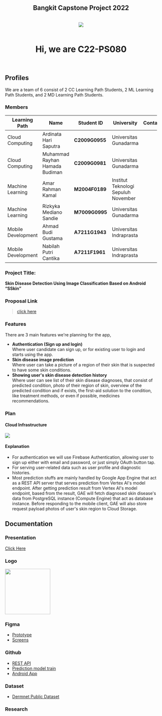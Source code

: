 <h2 align="center">Bangkit Capstone Project 2022</h2>
<br />
<div align="center">
<img src="https://avatars.githubusercontent.com/u/105267397?s=400&u=3c4165b1956698e8df8e07b62d72ba4c3803d3f2&v=4" />
</div>
<br />
<h1 align="center">Hi, we are C22-PS080</h1>

<br />

## **Profiles**

We are a team of 6 consist of 2 CC Learning Path Students, 2 ML Learning Path Students, and 2 MD Learning Path Students.
<br/>

### Members

| Learning Path      | Name                           | Student ID     | University                          | Contacts |
| ------------------ | ------------------------------ | -------------- | ----------------------------------- | -------- |
| Cloud Computing    | Ardinata Hari Saputra          | **C2009G0955** | Universitas Gunadarma               |
| Cloud Computing    | Muhammad Rayhan Hamada Budiman | **C2009G0981** | Universitas Gunadarma               |
| Machine Learning   | Amar Rahman Kamal              | **M2004F0189** | Institut Teknologi Sepuluh November |
| Machine Learning   | Rizkyka Mediano Sandie         | **M7009G0995** | Universitas Gunadarma               |
| Mobile Development | Ahmad Budi Gustama             | **A7211G1943** | Universitas Indraprasta             |
| Mobile Development | Nabilah Putri Cantika          | **A7211F1961** | Universitas Indraprasta             |

### Project Title:

**Skin Disease Detection Using Image Classification Based on Android “SSkin”**

### Proposal Link

> [click here](https://docs.google.com/document/d/1HenIqoP5-g7DLbogeNNVU4GM7mitQjOYjeaPgTbd3UI/edit?usp=sharing)

### Features

There are 3 main features we're planning for the app,

- **Authentication (Sign up and login)**
  <br />
  Where user candidate can sign up, or for existing user to login and starts using the app.
- **Skin disease image prediction**
  <br />
  Where user can take a picture of a region of their skin that is suspected to have some skin conditions.
- **Showing user's skin disease detection history**
  <br />
  Where user can see list of their skin disease diagnoses, that consist of predicted condition, photo of their region of skin, overview of the predicted condition and if exists, the first-aid solution to the condition, like treatment methods, or even if possible, medicines recommendations.

### Plan

#### Cloud Infrastructure

<img src="https://raw.githubusercontent.com/Capstone-2022-C22-PS080/.github/main/GCP_Infrastructure_Diagram.svg" />

#### Explanation

- For authentication we will use Firebase Authentication, allowing user to sign up either with email and password, or just simply OAuth button tap.
- For serving user-related data such as user profile and diagnostic histories.
- Most prediction stuffs are mainly handled by Google App Engine that act as a REST API server that serves prediction from Vertex AI's model endpoint. After getting prediction result from Vertex AI's model endpoint, based from the result, GAE will fetch diagnosed skin disease's data from PostgreSQL instance (Compute Engine) that act as database instance. Before responding to the mobile client, GAE will also store request payload photos of user's skin region to Cloud Storage.

## Documentation

### Presentation

[Click Here](https://bit.ly/3MZCqzG)

### Logo

<a href="https://raw.githubusercontent.com/Capstone-2022-C22-PS080/.github/main/sskin_logo.png">
<img src="https://raw.githubusercontent.com/Capstone-2022-C22-PS080/.github/main/sskin_logo.png" height="150" />
</a>

### Figma

- [Prototype](https://bit.ly/3lXmPF2)
- [Screens](https://bit.ly/3wZdCT2)

### Github

- [REST API](https://github.com/Capstone-2022-C22-PS080/rest-api)
- [Prediction model train](https://github.com/Capstone-2022-C22-PS080/ML-Bangkit-Capstone)
- [Android App](https://github.com/Capstone-2022-C22-PS080/SkinDisease)

### Dataset

- [Dermnet Public Dataset](https://www.kaggle.com/datasets/shubhamgoel27/dermnet)

### Research
